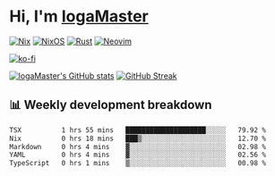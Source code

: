# Hi, I'm [IogaMaster](https://youtube.com/IogaMaster)  

[![Nix](https://img.shields.io/badge/NIX-5277C3.svg?style=for-the-badge&logo=NixOS&logoColor=white)](https://builtwithnix.org/)
[![NixOS](https://img.shields.io/badge/NIXOS-5277C3.svg?style=for-the-badge&logo=NixOS&logoColor=white)](https://nixos.org/)
[![Rust](https://img.shields.io/badge/rust-%23000000.svg?style=for-the-badge&logo=rust&logoColor=white)](https://www.rust-lang.org/)
[![Neovim](https://img.shields.io/badge/NeoVim-%2357A143.svg?&style=for-the-badge&logo=neovim&logoColor=white)](https://github.com/neovim/neovim)

[![ko-fi](https://ko-fi.com/img/githubbutton_sm.svg)](https://ko-fi.com/X8X2P08GZ)

[![IogaMaster's GitHub stats](https://github-readme-stats.vercel.app/api?username=IogaMaster&show_icons=true&bg_color=1e1e2e&text_color=cdd6f4&icon_color=cba6f7&title_color=94e2d5)](https://github.com/IogaMaster)
[![GitHub Streak](https://streak-stats.demolab.com?user=IogaMaster&theme=catppuccin-mocha&hide_border=false&date_format=M%20j%5B%2C%20Y%5D)](https://git.io/streak-stats)


## 📊 Weekly development breakdown

<!--START_SECTION:wakaweek-->

```txt
TSX          1 hrs 55 mins   ████████████████████░░░░░   79.92 %
Nix          0 hrs 18 mins   ███▒░░░░░░░░░░░░░░░░░░░░░   12.70 %
Markdown     0 hrs 4 mins    ▓░░░░░░░░░░░░░░░░░░░░░░░░   02.98 %
YAML         0 hrs 4 mins    ▓░░░░░░░░░░░░░░░░░░░░░░░░   02.56 %
TypeScript   0 hrs 1 mins    ▒░░░░░░░░░░░░░░░░░░░░░░░░   00.98 %
```

<!--END_SECTION:wakaweek-->

